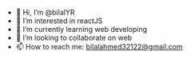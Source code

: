 - 👋 Hi, I’m @bilalYR
- 👀 I’m interested in reactJS
- 🌱 I’m currently learning web developing 
- 💞️ I’m looking to collaborate on web
- 📫 How to reach me: bilalahmed32122@gmail.com

<!---
bilalYR/bilalYR is a ✨ special ✨ repository because its `README.md` (this file) appears on your GitHub profile.
You can click the Preview link to take a look at your changes.
--->
